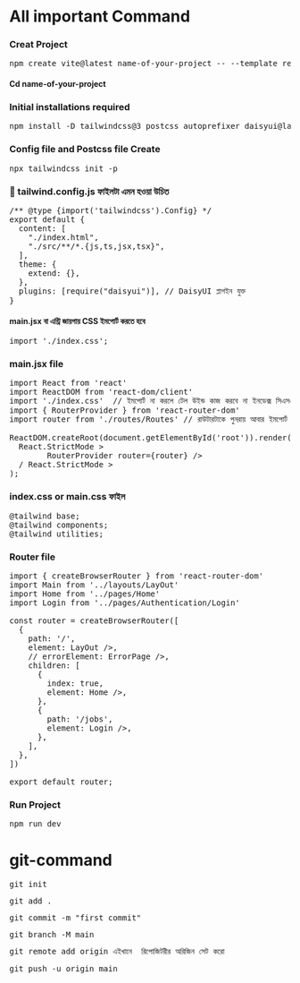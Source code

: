 # All important Command


### Creat Project

<!-- 
<pre lang="markdown">C o m m a n d</pre>
 -->
<pre lang="markdown">npm create vite@latest name-of-your-project -- --template react</pre>

#### Cd name-of-your-project


### Initial installations required
<pre lang="markdown">npm install -D tailwindcss@3 postcss autoprefixer daisyui@latest</pre>


### Config file and Postcss file Create
<pre lang="markdown">npx tailwindcss init -p</pre>


### 📄 tailwind.config.js ফাইলটা এমন হওয়া উচিত
<pre lang="markdown">/** @type {import('tailwindcss').Config} */
export default {
  content: [
    "./index.html",
    "./src/**/*.{js,ts,jsx,tsx}",
  ],
  theme: {
    extend: {},
  },
  plugins: [require("daisyui")], // DaisyUI প্লাগইন যুক্ত
}
</pre>

#### main.jsx বা এন্ট্রি জায়গায় CSS ইমপোর্ট  করতে হবে
<pre lang="markdown">import './index.css';</pre>


### main.jsx file
<pre lang="markdown">import React from 'react'
import ReactDOM from 'react-dom/client'
import './index.css'  // ইমপোর্ট না করলে টেল উইন্ড কাজ করবে না ইনডেক্স সিএসএস
import { RouterProvider } from 'react-router-dom'
import router from './routes/Routes' // রাউটারটাকে পুনরায় আবার ইমপোর্ট করতে হবে

ReactDOM.createRoot(document.getElementById('root')).render(
  React.StrictMode >
        RouterProvider router={router} />
  / React.StrictMode >
);</pre>

### index.css or main.css ফাইল
<pre lang="markdown">@tailwind base;
@tailwind components;
@tailwind utilities;</pre>


### Router file 
<pre lang="markdown">import { createBrowserRouter } from 'react-router-dom'
import Main from '../layouts/LayOut'
import Home from '../pages/Home'
import Login from '../pages/Authentication/Login'

const router = createBrowserRouter([
  {
    path: '/',
    element: LayOut />,
    // errorElement: ErrorPage />,
    children: [
      {
        index: true,
        element: Home />,
      },
      {
        path: '/jobs',
        element: Login />,
      },
    ],
  },
])

export default router;</pre>


### Run Project
<pre lang="markdown">npm run dev</pre>


# git-command
<pre lang="markdown">git init
</pre>
<pre lang="markdown">git add .
</pre>
<pre lang="markdown">git commit -m "first commit"</pre>
<pre lang="markdown">git branch -M main
</pre>
<pre lang="markdown">git remote add origin এইখানে  রিপোজিটরীর অরিজিন সেট করো</pre>
<pre lang="markdown">git push -u origin main</pre>
